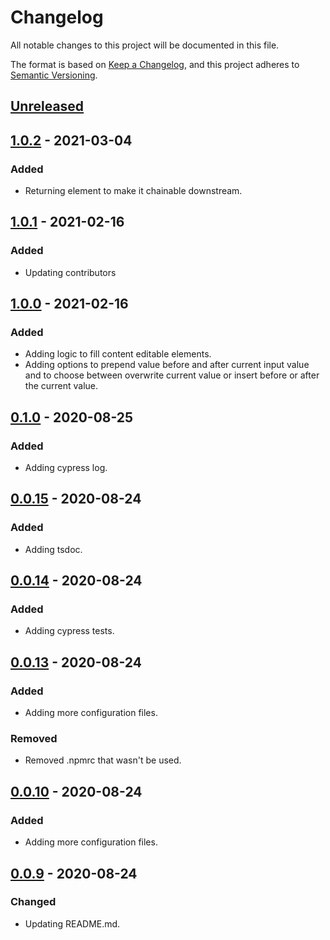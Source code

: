 # Changelog

All notable changes to this project will be documented in this file.

The format is based on [Keep a Changelog](https://keepachangelog.com/en/1.0.0/),
and this project adheres to [Semantic Versioning](https://semver.org/spec/v2.0.0.html).

## [Unreleased]

## [1.0.2] - 2021-03-04

### Added

- Returning element to make it chainable downstream.

## [1.0.1] - 2021-02-16

### Added

- Updating contributors

## [1.0.0] - 2021-02-16

### Added

- Adding logic to fill content editable elements.
- Adding options to prepend value before and after current input value and to choose between overwrite current value or insert before or after the current value.

## [0.1.0] - 2020-08-25

### Added

- Adding cypress log.

## [0.0.15] - 2020-08-24

### Added

- Adding tsdoc.

## [0.0.14] - 2020-08-24

### Added

- Adding cypress tests.

## [0.0.13] - 2020-08-24

### Added

- Adding more configuration files.

### Removed

- Removed .npmrc that wasn't be used.

## [0.0.10] - 2020-08-24

### Added

- Adding more configuration files.

## [0.0.9] - 2020-08-24

### Changed

- Updating README.md.

[unreleased]: https://github.com/danielferrarir/cypress-fill-command/compare/v1.0.2...HEAD
[1.0.2]: https://github.com/danielferrarir/cypress-fill-command/compare/v1.0.1...v1.0.2
[1.0.1]: https://github.com/danielferrarir/cypress-fill-command/compare/v1.0.0...v1.0.1
[1.0.0]: https://github.com/danielferrarir/cypress-fill-command/compare/v0.1.0...v1.0.0
[0.1.0]: https://github.com/danielferrarir/cypress-fill-command/compare/v0.0.15...v0.1.0
[0.0.15]: https://github.com/danielferrarir/cypress-fill-command/compare/v0.0.14...v0.0.15
[0.0.14]: https://github.com/danielferrarir/cypress-fill-command/compare/v0.0.13...v0.0.14
[0.0.13]: https://github.com/danielferrarir/cypress-fill-command/compare/v0.0.10...v0.0.13
[0.0.10]: https://github.com/danielferrarir/cypress-fill-command/compare/v0.0.9...v0.0.10
[0.0.9]: https://github.com/danielferrarir/cypress-fill-command/releases/tag/v0.0.9
